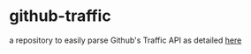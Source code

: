 # github-traffic
a repository to easily parse Github's Traffic API as detailed [here](https://developer.github.com/v3/repos/traffic/)
